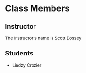 # Class Members

## Instructor

The instructor's name is Scott Dossey

## Students

* Lindzy Crozier
